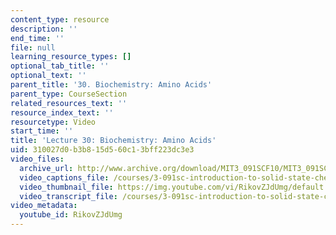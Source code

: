 ```yaml
---
content_type: resource
description: ''
end_time: ''
file: null
learning_resource_types: []
optional_tab_title: ''
optional_text: ''
parent_title: '30. Biochemistry: Amino Acids'
parent_type: CourseSection
related_resources_text: ''
resource_index_text: ''
resourcetype: Video
start_time: ''
title: 'Lecture 30: Biochemistry: Amino Acids'
uid: 310027d0-b3b8-15d5-60c1-3bff223dc3e3
video_files:
  archive_url: http://www.archive.org/download/MIT3_091SCF10/MIT3_091SCF10lec30_300k.mp4
  video_captions_file: /courses/3-091sc-introduction-to-solid-state-chemistry-fall-2010/dac9e5123b135b478b54374a96ae8439_RikovZJdUmg.vtt
  video_thumbnail_file: https://img.youtube.com/vi/RikovZJdUmg/default.jpg
  video_transcript_file: /courses/3-091sc-introduction-to-solid-state-chemistry-fall-2010/b0d67afd38323f11fa60e5517d98561b_RikovZJdUmg.pdf
video_metadata:
  youtube_id: RikovZJdUmg
---
```

